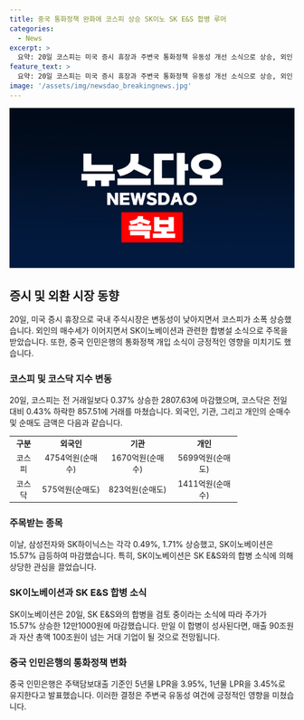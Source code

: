 ```yaml
---
title: 중국 통화정책 완화에 코스피 상승 SK이노 SK E&S 합병 루머
categories:
  - News
excerpt: >
  요약: 20일 코스피는 미국 증시 휴장과 주변국 통화정책 유동성 개선 소식으로 상승, 외인 순매수에 영향을 받았고 삼성전자, SK하이닉스의 상승세도 이어졌다. SK이노베이션은 SK E&S와의 합병설 소식에 16% 급등했고, SK그룹 관련 주식들은 관심을 끌었다. 중국 인민은행의 통화정책도 영향을 미쳤다. SK이노베이션은 합병 소문에 대해 구체적 결정은 없다고 밝혔으며, 만일 합병이 이뤄진다면 90조원 이상의 기업이 될 전망이다.
feature_text: >
  요약: 20일 코스피는 미국 증시 휴장과 주변국 통화정책 유동성 개선 소식으로 상승, 외인 순매수에 영향을 받았고 삼성전자, SK하이닉스의 상승세도 이어졌다. SK이노베이션은 SK E&S와의 합병설 소식에 16% 급등했고, SK그룹 관련 주식들은 관심을 끌었다. 중국 인민은행의 통화정책도 영향을 미쳤다. SK이노베이션은 합병 소문에 대해 구체적 결정은 없다고 밝혔으며, 만일 합병이 이뤄진다면 90조원 이상의 기업이 될 전망이다.
image: '/assets/img/newsdao_breakingnews.jpg'
---
```


<p><img src="/assets/img/newsdao_breakingnews.jpg" alt="koreaapp 속보" /></p>

<h2 data-ke-size="size26">증시 및 외환 시장 동향</h2>

<p data-ke-size="size16">20일, 미국 증시 휴장으로 국내 주식시장은 변동성이 낮아지면서 코스피가 소폭 상승했습니다. 외인의 매수세가 이어지면서 SK이노베이션과 관련한 합병설 소식으로 주목을 받았습니다. 또한, 중국 인민은행의 통화정책 개입 소식이 긍정적인 영향을 미치기도 했습니다.</p>

<h3>코스피 및 코스닥 지수 변동</h3>

<p data-ke-size="size16">20일, 코스피는 전 거래일보다 0.37% 상승한 2807.63에 마감했으며, 코스닥은 전일 대비 0.43% 하락한 857.51에 거래를 마쳤습니다. 외국인, 기관, 그리고 개인의 순매수 및 순매도 금액은 다음과 같습니다.</p>

<table style="width: 80%;">
<tbody>
<tr>
<td style="text-align: center; height: 17px;"><b>구분</b></td>
<td style="text-align: center; height: 17px;"><b>외국인</b></td>
<td style="text-align: center; height: 17px;"><b>기관</b></td>
<td style="text-align: center; height: 17px;"><b>개인</b></td>
</tr>
<tr>
<td style="text-align: center; height: 17px;">코스피</td>
<td style="text-align: center; height: 17px;">4754억원(순매수)</td>
<td style="text-align: center; height: 17px;">1670억원(순매수)</td>
<td style="text-align: center; height: 17px;">5699억원(순매도)</td>
</tr>
<tr>
<td style="text-align: center; height: 17px;">코스닥</td>
<td style="text-align: center; height: 17px;">575억원(순매도)</td>
<td style="text-align: center; height: 17px;">823억원(순매도)</td>
<td style="text-align: center; height: 17px;">1411억원(순매수)</td>
</tr>
</tbody>
</table>

<h3>주목받는 종목</h3>

<p data-ke-size="size16">이날, 삼성전자와 SK하이닉스는 각각 0.49%, 1.71% 상승했고, SK이노베이션은 15.57% 급등하여 마감했습니다. 특히, SK이노베이션은 SK E&S와의 합병 소식에 의해 상당한 관심을 끌었습니다.</p>

<h3>SK이노베이션과 SK E&S 합병 소식</h3>

<p data-ke-size="size16">SK이노베이션은 20일, SK E&S와의 합병을 검토 중이라는 소식에 따라 주가가 15.57% 상승한 12만1000원에 마감했습니다. 만일 이 합병이 성사된다면, 매출 90조원과 자산 총액 100조원이 넘는 거대 기업이 될 것으로 전망됩니다.</p>

<h3>중국 인민은행의 통화정책 변화</h3>

<p data-ke-size="size16">중국 인민은행은 주택담보대출 기준인 5년물 LPR을 3.95%, 1년물 LPR을 3.45%로 유지한다고 발표했습니다. 이러한 결정은 주변국 유동성 여건에 긍정적인 영향을 미쳤습니다.</p>

